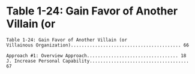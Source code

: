 # Table 1-24: Gain Favor of Another Villain (or

```
Table 1-24: Gain Favor of Another Villain (or
Villainous Organization)......................................... 66

Approach #1: Overview Approach.................................. 18
J. Increase Personal Capability..................................... 67
```
